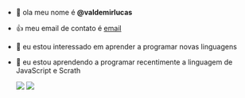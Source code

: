 - 👋 ola meu nome é **@valdemirlucas**
- 👍 meu email de contato é [email](valdemir.farias@escola.pr.gov.br)
- 👀 eu estou interessado em aprender a programar novas linguagens
- 🌱 eu estou aprendendo a programar recentimente a linguagem de JavaScript e Scrath


  ![](https://img.shields.io/badge/Scratch-4D97FF?style=for-the-badge&logo=Scratch&logoColor=white)
  ![](https://img.shields.io/badge/JavaScript-323330?style=for-the-badge&logo=javascript&logoColor=F7DF1E)
